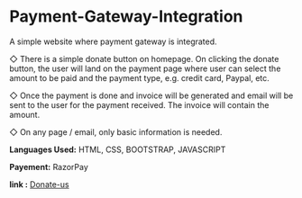 # Payment-Gateway-Integration

A simple website where payment gateway is integrated.

◇ There is a simple donate button on homepage. On clicking the donate button, the user will land on the payment page where user can select the amount to be paid and the payment type, e.g. credit card, Paypal, etc.

◇ Once the payment is done and invoice will be generated and email will be sent to the user for the payment received. The invoice will contain the amount.

◇ On any page / email, only basic information is needed.

**Languages Used:** HTML, CSS, BOOTSTRAP, JAVASCRIPT

**Payement:** RazorPay

**link :** [Donate-us](https://natasha181.github.io/Payment-Gateway-Integration/)

